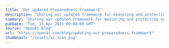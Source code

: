 ```yaml
---
title: "Our updated Preparedness Framework"
description: "Sharing our updated framework for measuring and protecting against severe harm from frontier AI capabilities."
summary: "Sharing our updated framework for measuring and protecting against severe harm from frontier AI capabilities."
pubDate: "Tue, 15 Apr 2025 00:00:00 GMT"
source: "OpenAI Blog"
url: "https://openai.com/blog/updating-our-preparedness-framework"
thumbnail: "/assets/ai-icon.png"
---
```


